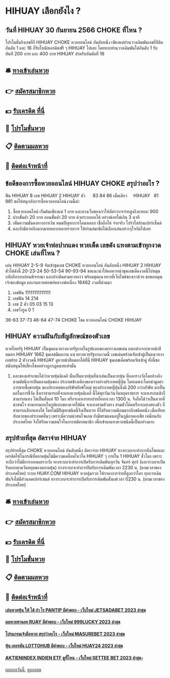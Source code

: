 # HIHUAY เลือกยังไง ?
## วันที่ HIHUAY 30 กันยายน 2566 CHOKE ที่ไหน ?
โปรโมชั่นยิงเลขยี่กี HIHUAY CHOKE หวยออนไลน์ อันดับหนึ่ง เพียงแค่ท่านวางเดิมพันเลขยี่กีติดอันดับ 1 และ 16 ก็รับโบนัสเครดิตฟรี ๆ HIHUAY ไปเลย โดยหากท่านวางเดิมพันได้อันดับ 1 รับทันที 200 บาท และ 400 บาท HIHUAY สำหรับอันดับที่ 16

## 🛎 [ทางเข้าเล่นหวย](https://bit.ly/3BG5bNw)
## 👉 [สมัครสมาชิกหวย](https://bit.ly/3BG5bNw)
## 💵 [รับเครดิต ที่นี่](https://bit.ly/3C3mvgS)
## 👑 [โปรโมชั่นหวย](https://bit.ly/3C3mvgS)
## 📋 [ติดตามผลหวย](https://bit.ly/3C3mvgS)
## 📱 [ติดต่อเจ้าหน้าที่](https://bit.ly/3C3mvgS)

## ข้อดีของการซื้อหวยออนไลน์ HIHUAY CHOKE สรุปว่าอะไร ?
ฟัน HIHUAY 8
เลข HIHUAY 2 HIHUAY ตัว      83 84 86
เม็ดเดียว     HIHUAY   81 981
ขอให้สนุกกับการซื้อหวยออนไลน์งวดนี้ค่ะ
1. ซื้อหวยออนไลน์ เริ่มต้นเพียงแค่ 1 บาท และทางเว็บของเราให้อัตราการจ่ายสูงถึงบาทละ 900
2. ฝากขั้นต่ำ 20 บาท ถอนขั้นต่ำ 20 บาท ด้วยระบบออโต้ อย่างน้อยไม่เกิน 3 นาที
3. เพิ่มความมั่นคงทางการเงิน หมดปัญหาการโดนหลอก เชื่อถือได้ จ่ายจริง โปร่งใสล้านเปอร์เซ็นต์
4. และยังมีหวยอีกมากมายหลากหลายรายการ ให้ท่านสมาชิกได้เลือกเล่นอย่างจุใจกันไปเลย

## HIHUAY หวยเจ้าพ่อปากแดง หวยเด็ด เลขดัง แทงตามเข้าทุกงวด CHOKE เล่นที่ไหน ?
เด่น HIHUAY 2-5-9 จับเข้าชุดเลข CHOKE หวยออนไลน์ อันดับหนึ่ง HIHUAY 2 HIHUAY ตัวได้ดังนี้
20-23-24
50-53-54
90-93-94
ขอแนะนำให้คอหวยนำชุดเลขเด็ดงวดนี้ไปหมุนกลับอีกรอบก่อนพิจารณา และฝากติดตามหวยลาว พร้อมชุดแนวทางที่เว็บไซต์ของเราด้วย
ขอขอบคุณเจ้าของข้อมูล
ผลงานหวยศอษย์หลวงพ่อเนื่อง 16462 งวดที่ผ่านมา
1. เลขฟัน 11111111111111
2. เลขฟัน 14 214
3. เลข 2 ตัว 05 03 15 13
4. เลขวิ่งรูด 0 1

36-63
37-73
46-64
47-74 CHOKE โชค หวยออนไลน์ CHOKE HIHUAY

## HIHUAY ความฝันกับสัญลักษณ์ของตัวเลข
หวยไทยรัฐ HIHUAY เป็นชุดแนวทางหวยรัฐบาลในรูปแบบของตารางเลขเด่น แตกต่างจากหวยม้าสีหมอก HIHUAY 1662 ชุดเลขมีผลงาน แนวทางหวยรัฐบาลงวดนี้ เลขเด่นพร้อมจับเข้าคู่เป็นแนวทางเลขท้าย 2 ตัวงวดนี้ HIHUAY ดูหวยม้าสีหมอกได้ที่นี่ HIHUAY ชุดเลขเด็ดพร้อมจับเข้าคู่ ทั้งนี้ขอสนับสนุนให้เสี่ยงโชคอย่างถูกกฎหมายเท่านั้น
1. และของแท้จะพบได้ว่าหวยหุ้นนิเคอิ นั้นเป็นหวยหุ้นที่น่าเล่นเป็นหวยหุ้น ที่ออกรางวัลโดยอ้างอิง ตามดัชนีการเปิดตลาดหุ้นของ ประเทศข้างเคียงของเราอย่างประเทศญี่ปุ่น โดยเฉพาะโดยนำมูลค่าการขายซื้อขายหุ้น ของประเทศของบริษัทยักษ์ใหญ่ ของประเทศญี่ปุ่นซึ่งมี 200 กว่าบริษัท มาเป็นผลในการชี้วัด ซึ่งเราสามารถที่จะแทงหวยหุ้นนิเคอิ นี้ได้ทุกวันเว้นวันหยุดราชการ จะแทงรอบเช้าก็สามารถแทง ได้เป็นตั้งแต่ 10 โมง หรือจะแทงรอบบ่ายก็ออกเวลา 1300 น. จึงถือได้ว่าเป็นหวยที่น่าสนใจ สามารถแทงในรูปแบบของหวยใต้ดิน จะแทงสามตัวตรง สามตัวโต๊ดหรือจะแทงสองตัว ก็สามารถเลือกแทงได้ โดยไม่มีปัญหาชนิดนี้จึงเป็นหวย ที่ได้รับความนิยมมากอีกชนิดหนึ่ง เมื่อเทียบกับหวยของประเทศอื่นๆ เพราะมีความน่าสนใจแถม ยังมีพรมแดนอยู่ในภูมิภาคเอเชีย เหมือนกับประเทศไทย จึงได้รับความสนใจในการสมัครสมาชิก เพื่อเข้ามาแทงหวยชนิดนี้เป็นอย่างมาก

## สรุปท้ายที่สุด อัตราจ่าย HIHUAY
สรุปท้ายที่สุด CHOKE หวยออนไลน์ อันดับหนึ่ง อัตราจ่าย HIHUAY ทางระบบจะทำการคืนโพยและเครดิตให้ในกรณีที่ตลาดหุ้นไม่มีความเคลื่อนไหวใด HIHUAY ๆ ภายใน 1 HIHUAY ชั่วโมง เพราะจะถือว่าไม่มีการออกผลรางวัล
ทางระบบจะทำการเปิดรับการเดิมพันทุกวัน จันทร์ ศุกร์ (และระบบจะปิดรับแทงตามวันหยุดของตลาดหุ้น)
ทางระบบจะทำการปิดรับการเดิมพันเวลา 2230 น. (ตามเวลาของประเทศไทย)
ระบบ HUAY.COM HIHUAY หวยลุ้นรวย ให้ราคาการจ่ายที่สูงกว่าใคร ทุกการเดิมพันจึงไม่มีส่วนลดเปอร์เซนต์
ทางระบบจะทำการเปิดรับการเดิมพันตั้งแต่เวลา 0230 น. (ตามเวลาของประเทศไทย)

## 🛎 [ทางเข้าเล่นหวย](https://bit.ly/3BG5bNw)
## 👉 [สมัครสมาชิกหวย](https://bit.ly/3BG5bNw)
## 💵 [รับเครดิต ที่นี่](https://bit.ly/3C3mvgS)
## 👑 [โปรโมชั่นหวย](https://bit.ly/3C3mvgS)
## 📋 [ติดตามผลหวย](https://bit.ly/3C3mvgS)
## 📱 [ติดต่อเจ้าหน้าที่](https://bit.ly/3C3mvgS)

#### [เล่นหวยหุ้น ให้ ได้ กํา ไร PANTIP มีคำตอบ - เว็บใหม่ JETSADABET 2023 ล่าสุด](https://atom.io/themes/เล่นหวยหุ้น%20ให้%20ได้%20กํา%20ไร%20pantip%20มีคำตอบ%20-%20เว็บใหม่%20jetsadabet%202023%20ล่าสุด)
#### [ผลหวยฮานอย RUAY มีคำตอบ - เว็บใหม่ 999LUCKY 2023 ล่าสุด](https://atom.io/themes/ผลหวยฮานอย%20ruay%20มีคำตอบ%20-%20เว็บใหม่%20999lucky%202023%20ล่าสุด)
#### [โปรแกรมเจ้ามือหวย สรุปว่าอะไร - เว็บใหม่ MASUREBET 2023 ล่าสุด](https://atom.io/themes/โปรแกรมเจ้ามือหวย%20สรุปว่าอะไร%20-%20เว็บใหม่%20masurebet%202023%20ล่าสุด)
#### [หุ้น เยอรมัน LOTTOHUB มีคำตอบ - เว็บใหม่ HUAY24 2023 ล่าสุด](https://atom.io/themes/หุ้น%20เยอรมัน%20lottohub%20มีคำตอบ%20-%20เว็บใหม่%20huay24%202023%20ล่าสุด)
#### [AKTIENINDEX INDIEN ETF ดูที่ไหน - เว็บใหม่ SETTEE BET 2023 ล่าสุด-](https://atom.io/themes/aktienindex%20indien%20etf%20ดูที่ไหน%20-%20เว็บใหม่%20settee%20bet%202023%20ล่าสุด-)

[ผลบอลวันนี้](https://siamsport.tv "ผลบอลวันนี้"), [ดูบอลสด](https://siamsport.tv/ดูบอลสด "ดูบอลสด")
